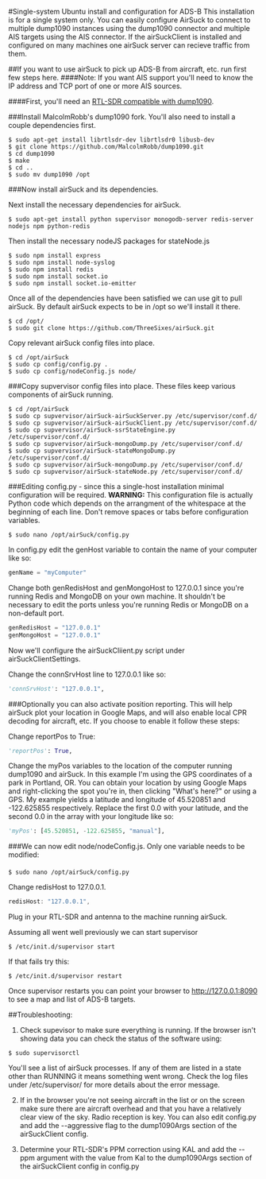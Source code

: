 #Single-system Ubuntu install and configuration for ADS-B
This installation is for a single system only. You can easily configure AirSuck to connect to multiple dump1090 instances using the dump1090 connector and multiple AIS targets using the AIS connector. If the airSuckClient is installed and configured on many machines one airSuck server can recieve traffic from them.

##If you want to use airSuck to pick up ADS-B from aircraft, etc. run first few steps here.
####Note: If you want AIS support you'll need to know the IP address and TCP port of one or more AIS sources.

####First, you'll need an [RTL-SDR compatible with dump1090](http://amzn.com/B00P2UOU72).

###Install MalcolmRobb's dump1090 fork. You'll also need to install a couple dependencies first.
```shell
$ sudo apt-get install librtlsdr-dev librtlsdr0 libusb-dev
$ git clone https://github.com/MalcolmRobb/dump1090.git
$ cd dump1090
$ make
$ cd ..
$ sudo mv dump1090 /opt
```
###Now install airSuck and its dependencies.

Next install the necessary dependencies for airSuck.
```shell
$ sudo apt-get install python supervisor monogodb-server redis-server nodejs npm python-redis
```

Then install the necessary nodeJS packages for stateNode.js
```shell
$ sudo npm install express
$ sudo npm install node-syslog
$ sudo npm install redis
$ sudo npm install socket.io
$ sudo npm install socket.io-emitter
```
Once all of the dependencies have been satisfied we can use git to pull airSuck. By default airSuck expects to be in /opt so we'll install it there.
```shell
$ cd /opt/
$ sudo git clone https://github.com/ThreeSixes/airSuck.git
```

Copy relevant airSuck config files into place.
```shell
$ cd /opt/airSuck
$ sudo cp config/config.py .
$ sudo cp config/nodeConfig.js node/
```

###Copy supvervisor config files into place. These files keep various components of airSuck running.
```shell
$ cd /opt/airSuck
$ sudo cp supvervisor/airSuck-airSuckServer.py /etc/supervisor/conf.d/
$ sudo cp supvervisor/airSuck-airSuckClient.py /etc/supervisor/conf.d/
$ sudo cp supvervisor/airSuck-ssrStateEngine.py /etc/supervisor/conf.d/
$ sudo cp supvervisor/airSuck-mongoDump.py /etc/supervisor/conf.d/
$ sudo cp supvervisor/airSuck-stateMongoDump.py /etc/supervisor/conf.d/
$ sudo cp supvervisor/airSuck-mongoDump.py /etc/supervisor/conf.d/
$ sudo cp supvervisor/airSuck-stateNode.py /etc/supervisor/conf.d/
```

###Editing config.py - since this a single-host installation minimal configuration will be required.
**WARNING:** This configuration file is actually Python code which depends on the arrangment of the whitespace at the beginning of each line. Don't remove spaces or tabs before configuration variables.

```shell
$ sudo nano /opt/airSuck/config.py
```

In config.py edit the genHost variable to contain the name of your computer like so:
```python
genName = "myComputer"
```
Change both genRedisHost and genMongoHost to 127.0.0.1 since you're running Redis and MongoDB on your own machine. It shouldn't be necessary to edit the ports unless you're running Redis or MongoDB on a non-default port.
```python
genRedisHost = "127.0.0.1"
genMongoHost = "127.0.0.1"
```

Now we'll configure the airSuckCliient.py script under airSuckClientSettings.

Change the connSrvHost line to 127.0.0.1 like so:
```python
'connSrvHost': "127.0.0.1",
```
###Optionally you can also activate position reporting. This will help airSuck plot your location in Google Maps, and will also enable local CPR decoding for aircraft, etc.
If you choose to enable it follow these steps:

Change reportPos to True:
```python
'reportPos': True,
```
Change the myPos variables to the location of the computer running dump1090 and airSuck.
In this example I'm using the GPS coordinates of a park in Portland, OR. You can obtain your location by using Google Maps and right-clicking the spot you're in, then clicking "What's here?" or using a GPS.
My example yields a latitude and longitude of 45.520851 and -122.625855 respectively. Replace the first 0.0 with your latitude, and the second 0.0 in the array with your longitude like so:
```python
'myPos': [45.520851, -122.625855, "manual"],
```
###We can now edit node/nodeConfig.js. Only one variable needs to be modified:
####
```shell
$ sudo nano /opt/airSuck/config.py
```

Change redisHost to 127.0.0.1.
```javascript
redisHost: "127.0.0.1",
```
Plug in your RTL-SDR and antenna to the machine running airSuck.

Assuming all went well previously we can start supervisor
```shell
$ /etc/init.d/supervisor start
```
If that fails try this:
```shell
$ /etc/init.d/supervisor restart
```
Once supervisor restarts you can point your browser to http://127.0.0.1:8090 to see a map and list of ADS-B targets.

##Troubleshooting:

1) Check supevisor to make sure everything is running.
If the browser isn't showing data you can check the status of the software using:

```shell
$ sudo supervisorctl
```
You'll see a list of airSuck processes. If any of them are listed in a state other than RUNNING it means something went wrong. Check the log files under /etc/supervisor/ for more details about the error message.

2) If in the browser you're not seeing aircraft in the list or on the screen make sure there are aircraft overhead and that you have a relatively clear view of the sky. Radio reception is key. You can also edit config.py and add the --aggressive flag to the dump1090Args section of the airSuckClient config.

3) Determine your RTL-SDR's PPM correction using KAL and add the --ppm argument with the value from Kal to the dump1090Args section of the airSuckClient config in config.py